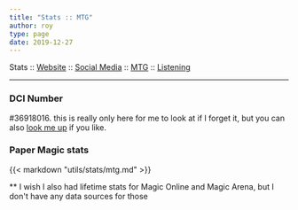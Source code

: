 ```yaml
---
title: "Stats :: MTG"
author: roy
type: page
date: 2019-12-27
---
```


Stats :: [Website](/about/stats) :: [Social Media](/about/stats/socmed) :: [MTG](/about/stats/mtg) :: [Listening](/about/stats/listening)

---

### DCI Number

#36918016. this is really only here for me to look at if I forget it, but you can also [look me up](https://www.wizards.com/Magic/PlaneswalkerPoints/36918016) if you like.

### Paper Magic stats 

<div id="stats_table">

{{< markdown "utils/stats/mtg.md" >}}

</div> 

** I wish I also had lifetime stats for Magic Online and Magic Arena, but I don't have any data sources for those
